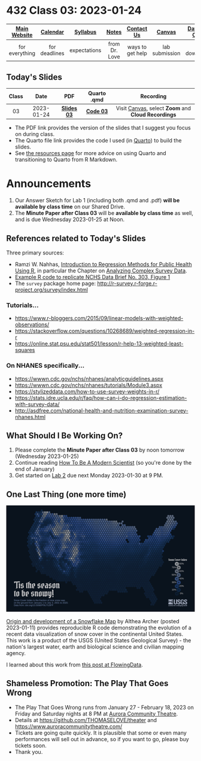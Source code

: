 # 432 Class 03: 2023-01-24

[Main Website](https://thomaselove.github.io/432-2023/) | [Calendar](https://thomaselove.github.io/432-2023/calendar.html) | [Syllabus](https://thomaselove.github.io/432-syllabus-2023/) | [Notes](https://thomaselove.github.io/432-notes/) | [Contact Us](https://thomaselove.github.io/432-2023/contact.html) | [Canvas](https://canvas.case.edu) | [Data and Code](https://github.com/THOMASELOVE/432-data) | [Sources](https://github.com/THOMASELOVE/432-classes-2023/tree/main/sources)
:-----------: | :--------------: | :----------: | :---------: | :-------------: | :-----------: | :------------: |:------:
for everything | for deadlines | expectations | from Dr. Love | ways to get help | lab submission | for downloads | to read

## Today's Slides

Class | Date | PDF | Quarto .qmd | Recording
:---: | :--------: | :------: | :------: | :-------------:
03 | 2023-01-24 | **[Slides 03](https://github.com/THOMASELOVE/432-slides-2023/blob/main/slides03.pdf)** | **[Code 03](https://github.com/THOMASELOVE/432-slides-2023/blob/main/slides03.qmd)** | Visit [Canvas](https://canvas.case.edu/), select **Zoom** and **Cloud Recordings**

- The PDF link provides the version of the slides that I suggest you focus on during class.
- The Quarto file link provides the code I used (in [Quarto](https://quarto.org/)) to build the slides.
- See [the resources page](https://github.com/THOMASELOVE/432-classes-2023/tree/main/sources#learning-about-quarto-and-making-the-switch-from-r-markdown) for more advice on using Quarto and transitioning to Quarto from R Markdown. 

# Announcements

1. Our Answer Sketch for Lab 1 (including both .qmd and .pdf) **will be available by class time** on our Shared Drive.
2. The **Minute Paper after Class 03** will be **available by class time** as well, and is due Wednesday 2023-01-25 at Noon.

## References related to Today's Slides

Three primary sources:

- Ramzi W. Nahhas, [Introduction to Regression Methods for Public Health Using R](https://bookdown.org/rwnahhas/RMPH/), in particular the Chapter on [Analyzing Complex Survey Data](https://bookdown.org/rwnahhas/RMPH/survey.html).
- [Example R code to replicate NCHS Data Brief No. 303, Figure 1](https://wwwn.cdc.gov/nchs/data/tutorials/DB303_Fig1_R.R)
- The `survey` package home page: http://r-survey.r-forge.r-project.org/survey/index.html

### Tutorials...

- https://www.r-bloggers.com/2015/09/linear-models-with-weighted-observations/
- https://stackoverflow.com/questions/10268689/weighted-regression-in-r
- https://online.stat.psu.edu/stat501/lesson/r-help-13-weighted-least-squares

### On NHANES specifically...

- https://wwwn.cdc.gov/nchs/nhanes/analyticguidelines.aspx
- https://wwwn.cdc.gov/nchs/nhanes/tutorials/Module3.aspx
- https://stylizeddata.com/how-to-use-survey-weights-in-r/
- https://stats.idre.ucla.edu/r/faq/how-can-i-do-regression-estimation-with-survey-data/
- http://asdfree.com/national-health-and-nutrition-examination-survey-nhanes.html

## What Should I Be Working On?

1. Please complete the **Minute Paper after Class 03** by noon tomorrow (Wednesday 2023-01-25)
2. Continue reading [How To Be A Modern Scientist](https://leanpub.com/modernscientist) (so you're done by the end of January)
3. Get started on [Lab 2](https://thomaselove.github.io/432-2023/lab2.html) due next Monday 2023-01-30 at 9 PM.

## One Last Thing (one more time)

![](snowtilesTwitter.png)

[Origin and development of a Snowflake Map](https://waterdata.usgs.gov/blog/snow-tiles-demo/) by Althea Archer (posted 2023-01-11) provides reproducible R code demonstrating the evolution of a recent data visualization of snow cover in the continental United States. This work is a product of the USGS (United States Geological Survey) - the nation's largest water, earth and biological science and civilian mapping agency.

I learned about this work from [this post at FlowingData](https://flowingdata.com/2023/01/17/snow-cover-mapped-using-snowflakes/).

## Shameless Promotion: The Play That Goes Wrong 

- The Play That Goes Wrong runs from January 27 - February 18, 2023 on Friday and Saturday nights at 8 PM at [Aurora Community Theatre](https://www.auroracommunitytheatre.com/).
- Details at https://github.com/THOMASELOVE/theater and https://www.auroracommunitytheatre.com/
- Tickets are going quite quickly. It is plausible that some or even many performances will sell out in advance, so if you want to go, please buy tickets soon.
- Thank you.

